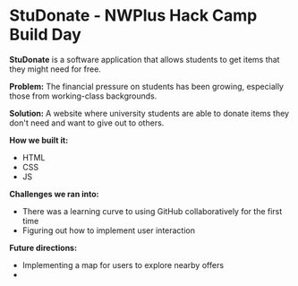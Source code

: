 # StuDonate - NWPlus Hack Camp Build Day
**StuDonate** is a software application that allows students to get items that they might need for free.

**Problem:**
The financial pressure on students has been growing, especially those from working-class backgrounds.

**Solution:**
A website where university students are able to donate items they don't need and want to give out to others. 

**How we built it:**
- HTML
- CSS
- JS

**Challenges we ran into:**
- There was a learning curve to using GitHub collaboratively for the first time
- Figuring out how to implement user interaction

**Future directions:**
- Implementing a map for users to explore nearby offers
- 
